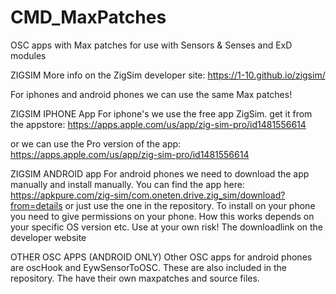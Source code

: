 # CMD_MaxPatches

OSC apps with Max patches for use with Sensors & Senses and ExD modules

ZIGSIM
More info on the ZigSim developer site: https://1-10.github.io/zigsim/

For iphones and android phones we can use the same Max patches!

ZIGSIM IPHONE App
For iphone's we use the free app ZigSim. get it from the 
appstore: https://apps.apple.com/us/app/zig-sim-pro/id1481556614

or we can use the Pro version of the app: https://apps.apple.com/us/app/zig-sim-pro/id1481556614


ZIGSIM ANDROID app
For android phones we need to download the app manually and install manually. You can find the app here: https://apkpure.com/zig-sim/com.oneten.drive.zig_sim/download?from=details
or just use the one in the repository. To install on your phone you need to give permissions on your phone. How this works depends on your specific OS version etc. Use at your own risk! The downloadlink on the developer website 


OTHER OSC APPS (ANDROID ONLY)
Other OSC apps for android phones are oscHook and EywSensorToOSC. These are also included in the repository. The have their own maxpatches and source files.
